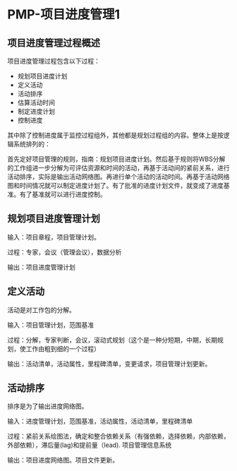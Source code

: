 # PMP-项目进度管理1

## 项目进度管理过程概述

项目进度管理过程包含以下过程：

- 规划项目进度计划
- 定义活动
- 活动排序
- 估算活动时间
- 制定进度计划
- 控制进度

其中除了控制进度属于监控过程组外，其他都是规划过程组的内容。整体上是按逻辑系统排列的：

首先定好项目管理的规则，指南：规划项目进度计划。然后基于规则将WBS分解的工作组进一步分解为可评估资源和时间的活动，再基于活动间的紧前关系，进行活动排序，实际是输出活动网络图。再进行单个活动的活动时间。再基于活动网络图和时间情况就可以制定进度计划了。有了批准的进度计划文件，就变成了进度基准。有了基准就可以进行进度控制。

## 规划项目进度管理计划

输入：项目章程，项目管理计划。

过程：专家，会议（管理会议），数据分析

输出：项目进度管理计划

## 定义活动

活动是对工作包的分解。

输入：项目管理计划，范围基准

过程：分解，专家判断，会议，滚动式规划（这个是一种分短期，中期，长期规划，使工作由粗到细的一个过程）

输出：活动清单，活动属性，里程碑清单，变更请求，项目管理计划更新。

## 活动排序

排序是为了输出进度网络图。

输入：进度管理计划，范围基准，活动属性，活动清单，里程碑清单

过程：紧前关系绘图法，确定和整合依赖关系（有强依赖，选择依赖，内部依赖，外部依赖），滞后量(lag)和提前量（lead). 项目管理信息系统

输出：项目进度网络图。项目文件更新。

